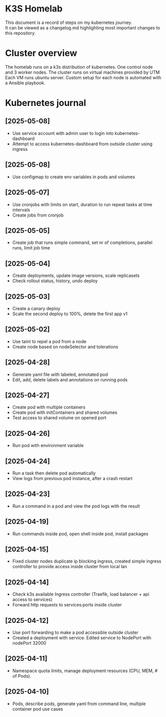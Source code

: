# K3S Homelab
This document is a record of steps on my kubernetes journey.    
It can be viewed as a changelog.md highlighting most important changes to this repository. 

# Cluster overview
The homelab runs on a k3s distribution of kubernetes. One control node and 3 worker nodes.
The cluster runs on virtual machines provided by UTM
Each VM runs ubuntu server.
Custom setup for each node is automated with a Ansible playbook.

# Kubernetes journal
## [2025-05-08]
  - Use service account with admin user to login into kubernetes-dashboard
  - Attempt to access kubernetes-dashboard from outside cluster using ingress
## [2025-05-08]
  - Use configmap to create env variables in pods and volumes
## [2025-05-07]
  - Use cronjobs with limits on start, duration to run repeat tasks at time intervals
  - Create jobs from cronjob
## [2025-05-05]
  - Create job that runs simple command, set nr of completions, parallel runs, limit job time
## [2025-05-04]
  - Create deployments, update image versions, scale replicasets
  - Check rollout status, history, undo deploy
## [2025-05-03]
  - Create a canary deploy
  - Scale the second deploy to 100%, delete the first app v1
## [2025-05-02]
  - Use taint to repel a pod from a node
  - Create node based on nodeSelector and tolerations
## [2025-04-28]
  - Generate yaml file with labeled, annotated pod
  - Edit, add, delete labels and annotations on running pods
## [2025-04-27]
  - Create pod with multiple containers
  - Create pod with initContainers and shared volumes
  - Test access to shared volume on opened port
## [2025-04-26]
  - Run pod with environment variable
## [2025-04-24]
  - Run a task then delete pod automatically
  - View logs from previous pod instance, after a crash restart
## [2025-04-23]
  - Run a command in a pod and view the pod logs with the result
## [2025-04-19]
  - Run commands inside pod, open shell inside pod, install packages
## [2025-04-15]
  - Fixed cluster nodes duplicate ip blocking ingress, created simple ingress controller to provide access inside cluster from local lan
## [2025-04-14]
  - Check k3s available Ingress controller (Traefik, load balancer + api access to services)
  - Forward http requests to services:ports inside cluster
## [2025-04-12]
  - Use port forwarding to make a pod accessible outside cluster
  - Created a deployment with service. Edited service to NodePort with nodePort 32000
## [2025-04-11]
  - Namespace quota limits, manage deployment resources (CPU, MEM, # of Pods). 
## [2025-04-10]
  - Pods, describe pods, generate yaml from command line, multiple container pod use cases

